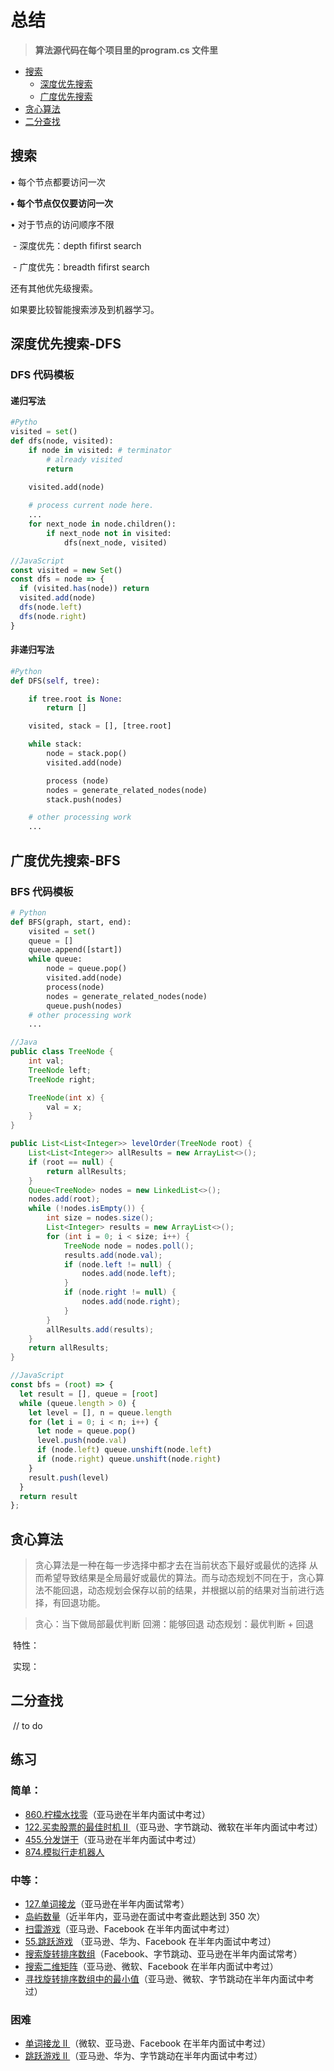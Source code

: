 # 总结


> **算法源代码在每个项目里的program.cs 文件里** 

- [搜索](#搜索)
  - [深度优先搜索](#深度优先搜索-DFS)
  - [广度优先搜索](#广度优先搜索-BFS)
- [贪心算法](#贪心算法)
- [二分查找](#二分查找)

## 搜索

• 每个节点都要访问一次  

**• 每个节点仅仅要访问一次**  

• 对于节点的访问顺序不限  

​	\- 深度优先：depth fifirst search  

​	\- 广度优先：breadth fifirst search

还有其他优先级搜索。

如果要比较智能搜索涉及到机器学习。

## 深度优先搜索-DFS



### DFS 代码模板

#### 递归写法

```python
#Pytho
visited = set()
def dfs(node, visited):
	if node in visited: # terminator
		# already visited 
		return 
		
	visited.add(node) 

	# process current node here. 
	...
	for next_node in node.children(): 
		if next_node not in visited: 
			dfs(next_node, visited)
```

```javascript
//JavaScript
const visited = new Set()
const dfs = node => {
  if (visited.has(node)) return
  visited.add(node)
  dfs(node.left)
  dfs(node.right)
}
```


#### 非递归写法

```python
#Python
def DFS(self, tree): 

	if tree.root is None: 
		return [] 

	visited, stack = [], [tree.root]

	while stack: 
		node = stack.pop() 
		visited.add(node)

		process (node) 
		nodes = generate_related_nodes(node) 
		stack.push(nodes) 

	# other processing work 
	...
```

## 广度优先搜索-BFS



### BFS 代码模板

```python
# Python
def BFS(graph, start, end):
    visited = set()
	queue = [] 
	queue.append([start]) 
	while queue: 
		node = queue.pop() 
		visited.add(node)
		process(node) 
		nodes = generate_related_nodes(node) 
		queue.push(nodes)
	# other processing work 
	...
```

```java
//Java
public class TreeNode {
    int val;
    TreeNode left;
    TreeNode right;

    TreeNode(int x) {
        val = x;
    }
}

public List<List<Integer>> levelOrder(TreeNode root) {
    List<List<Integer>> allResults = new ArrayList<>();
    if (root == null) {
        return allResults;
    }
    Queue<TreeNode> nodes = new LinkedList<>();
    nodes.add(root);
    while (!nodes.isEmpty()) {
        int size = nodes.size();
        List<Integer> results = new ArrayList<>();
        for (int i = 0; i < size; i++) {
            TreeNode node = nodes.poll();
            results.add(node.val);
            if (node.left != null) {
                nodes.add(node.left);
            }
            if (node.right != null) {
                nodes.add(node.right);
            }
        }
        allResults.add(results);
    }
    return allResults;
}
```

```javascript
//JavaScript
const bfs = (root) => {
  let result = [], queue = [root]
  while (queue.length > 0) {
    let level = [], n = queue.length
    for (let i = 0; i < n; i++) {
      let node = queue.pop()
      level.push(node.val) 
      if (node.left) queue.unshift(node.left)
      if (node.right) queue.unshift(node.right)
    }
    result.push(level)
  }
  return result
};
```

## 贪心算法

> 贪心算法是一种在每一步选择中都才去在当前状态下最好或最优的选择 从而希望导致结果是全局最好或最优的算法。而与动态规划不同在于，贪心算法不能回退，动态规划会保存以前的结果，并根据以前的结果对当前进行选择，有回退功能。

> 贪心：当下做局部最优判断 
> 回溯：能够回退 
> 动态规划：最优判断 + 回退

​	特性：

​	实现：



## 二分查找

​	// to do



## 练习

### 简单：

- [860.柠檬水找零](https://leetcode-cn.com/problems/lemonade-change/description/)（亚马逊在半年内面试中考过）
- [122.买卖股票的最佳时机 II ](https://leetcode-cn.com/problems/best-time-to-buy-and-sell-stock-ii/description/)（亚马逊、字节跳动、微软在半年内面试中考过）
- [455.分发饼干](https://leetcode-cn.com/problems/assign-cookies/description/)（亚马逊在半年内面试中考过）
- [874.模拟行走机器人](https://leetcode-cn.com/problems/walking-robot-simulation/description/)

### 中等：

- [127.单词接龙](https://leetcode-cn.com/problems/word-ladder/description/)（亚马逊在半年内面试常考）
- [岛屿数量](https://leetcode-cn.com/problems/number-of-islands/)（近半年内，亚马逊在面试中考查此题达到 350 次）
- [扫雷游戏](https://leetcode-cn.com/problems/minesweeper/description/)（亚马逊、Facebook 在半年内面试中考过）
- [55.跳跃游戏](https://leetcode-cn.com/problems/jump-game/) （亚马逊、华为、Facebook 在半年内面试中考过）
- [搜索旋转排序数组](https://leetcode-cn.com/problems/search-in-rotated-sorted-array/)（Facebook、字节跳动、亚马逊在半年内面试常考）
- [搜索二维矩阵](https://leetcode-cn.com/problems/search-a-2d-matrix/)（亚马逊、微软、Facebook 在半年内面试中考过）
- [寻找旋转排序数组中的最小值](https://leetcode-cn.com/problems/find-minimum-in-rotated-sorted-array/)（亚马逊、微软、字节跳动在半年内面试中考过）

### 困难

- [单词接龙 II ](https://leetcode-cn.com/problems/word-ladder-ii/description/)（微软、亚马逊、Facebook 在半年内面试中考过）
- [跳跃游戏 II ](https://leetcode-cn.com/problems/jump-game-ii/)（亚马逊、华为、字节跳动在半年内面试中考过）